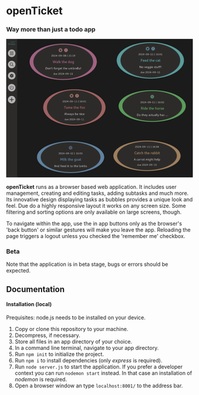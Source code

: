 # openTicket
### Way more than just a todo app

![app screenshot](https://github.com/fab-log/openTicket/blob/5fa10f0c770169fe12120c2c00348b4b5927312d/public/pix/screenshotApp.webp)

**openTicket** runs as a browser based web application. It includes user management, creating and editing tasks, adding subtasks and much more. Its innovative design displaying tasks as bubbles provides a unique look and feel. Due do a highly responsive layout it works on any screen size. Some filtering and sorting options are only available on large screens, though.

To navigate within the app, use the in app buttons only as the browser's 'back button' or similar gestures will make you leave the app. Reloading the page triggers a logout unless you checked the 'remember me' checkbox.

### Beta

Note that the application is in beta stage, bugs or errors should be expected.

## Documentation

#### Installation (local)

Prequisites: node.js needs to be installed on your device.

1. Copy or clone this repository to your machine.
2. Decompress, if necessary.
3. Store all files in an app directory of your choice.
4. In a command line terminal, navigate to your app directory.
5. Run `npm init` to initialize the project.
6. Run `npm i` to install dependencies (only *express* is required).
7. Run `node server.js` to start the application. If you prefer a developer context you can run `nodemon start` instead. In that case an installation of *nodemon* is required.
8. Open a browser window an type `localhost:8001/` to the address bar.

